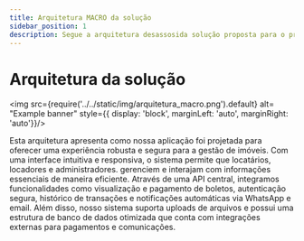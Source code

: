 ```yaml
---
title: Arquitetura MACRO da solução
sidebar_position: 1
description: Segue a arquitetura desassosida solução proposta para o projeto.
---
```


# Arquitetura da solução

<img src={require('../../static/img/arquitetura_macro.png').default} alt= "Example banner" style={{ display: 'block', marginLeft: 'auto', marginRight: 'auto'}}/>

Esta arquitetura apresenta como nossa aplicação foi projetada para oferecer uma experiência robusta e segura para a gestão de imóveis. Com uma interface intuitiva e responsiva, o sistema permite que locatários, locadores e administradores. gerenciem e interajam com informações essenciais de maneira eficiente. Através de uma API central, integramos funcionalidades como visualização e pagamento de boletos, autenticação segura, histórico de transações e notificações automáticas via WhatsApp e email. Além disso, nosso sistema suporta uploads de arquivos e possui uma estrutura de banco de dados otimizada que conta com integrações externas para pagamentos e comunicações. 
